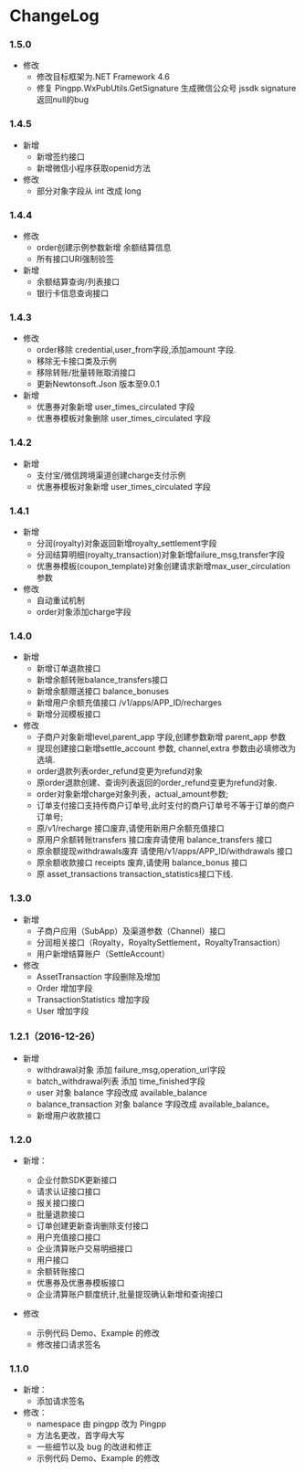 # ChangeLog
### 1.5.0
- 修改
    - 修改目标框架为.NET Framework 4.6
    - 修复 Pingpp.WxPubUtils.GetSignature 生成微信公众号 jssdk signature 返回null的bug

### 1.4.5
- 新增
    - 新增签约接口
    - 新增微信小程序获取openid方法
- 修改
    - 部分对象字段从 int 改成 long

### 1.4.4
- 修改
    - order创建示例参数新增 余额结算信息
    - 所有接口URI强制验签
- 新增
    - 余额结算查询/列表接口
    - 银行卡信息查询接口

### 1.4.3
- 修改
    - order移除 credential,user_from字段,添加amount 字段.
    - 移除无卡接口类及示例
    - 移除转账/批量转账取消接口
    - 更新Newtonsoft.Json 版本至9.0.1
- 新增
    - 优惠券对象新增 user_times_circulated 字段
    - 优惠券模板对象删除 user_times_circulated 字段

### 1.4.2
- 新增
    - 支付宝/微信跨境渠道创建charge支付示例
    - 优惠券模板对象新增 user_times_circulated 字段

### 1.4.1
- 新增
    - 分润(royalty)对象返回新增royalty_settlement字段
    - 分润结算明细(royalty_transaction)对象新增failure_msg,transfer字段
    - 优惠券模板(coupon_template)对象创建请求新增max_user_circulation参数
- 修改
    - 自动重试机制
    - order对象添加charge字段

### 1.4.0
- 新增
    - 新增订单退款接口
    - 新增余额转账balance_transfers接口
    - 新增余额赠送接口 balance_bonuses
    - 新增用户余额充值接口 /v1/apps/APP_ID/recharges
    - 新增分润模板接口
- 修改
    - 子商户对象新增level,parent_app 字段,创建参数新增 parent_app 参数
    - 提现创建接口新增settle_account 参数, channel,extra 参数由必填修改为选填.
    - order退款列表order_refund变更为refund对象
    - 原order退款创建、查询列表返回的order_refund变更为refund对象.
    - order对象新增charge对象列表，actual_amount参数;
    - 订单支付接口支持传商户订单号,此时支付的商户订单号不等于订单的商户订单号;
    - 原/v1/recharge 接口废弃,请使用新用户余额充值接口
    - 原用户余额转账transfers 接口废弃请使用 balance_transfers 接口
    - 原余额提现withdrawals废弃 请使用/v1/apps/APP_ID/withdrawals 接口
    - 原余额收款接口 receipts 废弃,请使用 balance_bonus 接口
    - 原 asset_transactions transaction_statistics接口下线.

### 1.3.0
- 新增
    - 子商户应用（SubApp）及渠道参数（Channel）接口
    - 分润相关接口（Royalty，RoyaltySettlement，RoyaltyTransaction）
    - 用户新增结算账户（SettleAccount）
- 修改
    - AssetTransaction 字段删除及增加
    - Order 增加字段
    - TransactionStatistics 增加字段
    - User 增加字段

### 1.2.1（2016-12-26）
- 新增
    - withdrawal对象 添加 failure_msg,operation_url字段
    - batch_withdrawal列表 添加 time_finished字段
    - user 对象 balance 字段改成 available_balance
    - balance_transaction 对象 balance 字段改成 available_balance。
    - 新增用户收款接口
### 1.2.0
- 新增：
    - 企业付款SDK更新接口  
    - 请求认证接口接口  
    - 报关接口接口  
    - 批量退款接口  
    - 订单创建更新查询删除支付接口  
    - 用户充值接口接口  
    - 企业清算账户交易明细接口  
    - 用户接口    
    - 余额转账接口  
    - 优惠券及优惠券模板接口  
    - 企业清算账户额度统计,批量提现确认新增和查询接口

- 修改
    - 示例代码 Demo、Example 的修改  
    - 修改接口请求签名

### 1.1.0
- 新增：  
    - 添加请求签名
- 修改：  
    - namespace 由 pingpp 改为 Pingpp  
    - 方法名更改，首字母大写  
    - 一些细节以及 bug 的改进和修正  
    - 示例代码 Demo、Example 的修改
